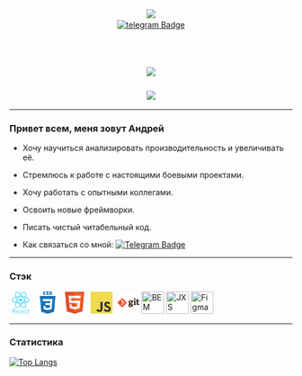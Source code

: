 <div id="header" align="center">
  <img src="https://media.giphy.com/media/HwBlFQZFcAoUcPHZdX/giphy.gif" width="100"/>
  <div id="badges">
    <a href="https://t.me/barontesseract">
      <img src="https://img.shields.io/badge/telegram-blue?logo=telegram&logoColor=white&style=for-the-badge" alt="telegram Badge"/>
    </a>
  </div>
  <img src="https://komarev.com/ghpvc/?username=BaronPenteract&style=flat-square&color=blue" alt=""/>
  <h1>
    <img src="https://media.giphy.com/media/Qo2dupDib32rkTY4hX/giphy.gif"  width="442"/>
  </h1>
</div>
<div align="center">
  <img src="https://media.giphy.com/media/dWesBcTLavkZuG35MI/giphy.gif" width="442"/>
</div>

---

###  Привет всем, меня зовут Андрей

- Хочу научиться анализировать производительность и увеличивать её.

- Стремлюсь к работе с настоящими боевыми проектами.

- Хочу работать с опытными коллегами.

- Освоить новые фреймворки.

- Писать чистый читабельный код.

- Как связаться со мной: [![Telegram Badge](https://img.shields.io/badge/-BaronTesseract-blue?style=flat&logo=telegram&logoColor=white)](https://t.me/barontesseract)

---

### Стэк

<div>
  <img src="https://github.com/devicons/devicon/blob/master/icons/react/react-original-wordmark.svg" title="React" alt="React" width="40" height="40"/>&nbsp;
  <img src="https://github.com/devicons/devicon/blob/master/icons/css3/css3-plain-wordmark.svg"  title="CSS3" alt="CSS" width="40" height="40"/>&nbsp;
  <img src="https://github.com/devicons/devicon/blob/master/icons/html5/html5-original.svg" title="HTML5" alt="HTML" width="40" height="40"/>&nbsp;
  <img src="https://github.com/devicons/devicon/blob/master/icons/javascript/javascript-original.svg" title="JavaScript" alt="JavaScript" width="40" height="40"/>&nbsp;
  <img src="https://github.com/devicons/devicon/blob/master/icons/git/git-original-wordmark.svg" title="Git" **alt="Git" width="40" height="40"/>
  <img src="https://cdn.icon-icons.com/icons2/3911/PNG/512/bem_logo_icon_247482.png" title="BEM" **alt="Git" width="40" height="40"/>
  <img src="https://cdn.icon-icons.com/icons2/2148/PNG/512/jsx_alt_icon_132290.png" title="JXS" **alt="Git" width="40" height="40"/>
  <img src="https://cdn.icon-icons.com/icons2/2699/PNG/512/figma_logo_icon_170157.png" title="Figma" **alt="Git" width="40" height="40"/>
</div>

---

### Статистика

[![Top Langs](https://github-readme-stats.vercel.app/api/top-langs/?username=BaronTesseract&layout=compact&theme=vision-friendly-dark&title_color=1182c3)](https://github.com/anuraghazra/github-readme-stats)
